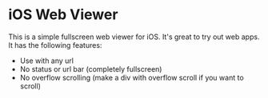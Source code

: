 # iOS Web Viewer

This is a simple fullscreen web viewer for iOS. It's great to try out web apps. It has the following features:

- Use with any url
- No status or url bar (completely fullscreen)
- No overflow scrolling (make a div with overflow scroll if you want to scroll)